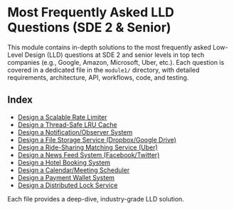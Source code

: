 # Most Frequently Asked LLD Questions (SDE 2 & Senior)

This module contains in-depth solutions to the most frequently asked Low-Level Design (LLD) questions at SDE 2 and senior levels in top tech companies (e.g., Google, Amazon, Microsoft, Uber, etc.). Each question is covered in a dedicated file in the `module1/` directory, with detailed requirements, architecture, API, workflows, code, and testing.

## Index

* [Design a Scalable Rate Limiter](module1/Rate%20Limiter.md)
* [Design a Thread-Safe LRU Cache](module1/LRU%20Cache.md)
* [Design a Notification/Observer System](module1/Notification%20System.md)
* [Design a File Storage Service (Dropbox/Google Drive)](module1/File%20Storage%20Service.md)
* [Design a Ride-Sharing Matching Service (Uber)](module1/Ride%20Sharing%20Service.md)
* [Design a News Feed System (Facebook/Twitter)](module1/News%20Feed.md)
* [Design a Hotel Booking System](module1/Hotel%20Booking%20System.md)
* [Design a Calendar/Meeting Scheduler](module1/Calendar%20Scheduler.md)
* [Design a Payment Wallet System](module1/Payment%20Wallet.md)
* [Design a Distributed Lock Service](module1/Distributed%20Lock.md)

Each file provides a deep-dive, industry-grade LLD solution.
